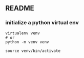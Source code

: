 ## README

### initialize a python virtual env
```
virtualenv venv
# or
python -m venv venv

source venv/bin/activate
```

